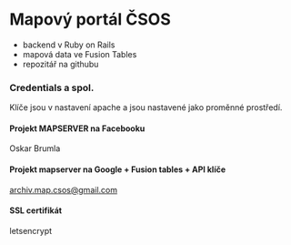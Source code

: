 # Mapový portál ČSOS

- backend v Ruby on Rails
- mapová data ve Fusion Tables
- repozitář na githubu

### Credentials a spol.

Klíče jsou v nastavení apache a jsou nastavené jako proměnné prostředí.

#### Projekt MAPSERVER na Facebooku

Oskar Brumla

#### Projekt mapserver na Google + Fusion tables + API klíče

archiv.map.csos@gmail.com

#### SSL certifikát

letsencrypt